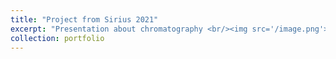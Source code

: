 ```yaml
---
title: "Project from Sirius 2021"
excerpt: "Presentation about chromatography <br/><img src='/image.png'>"
collection: portfolio
---
```

